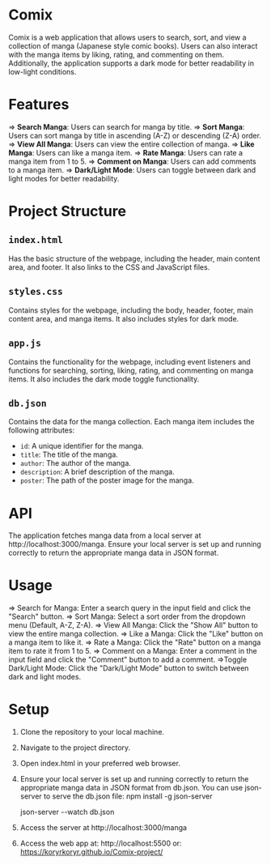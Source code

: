 # Comix

Comix is a web application that allows users to search, sort, and view a collection of manga (Japanese style comic books). Users can also interact with the manga items by liking, rating, and commenting on them. Additionally, the application supports a dark mode for better readability in low-light conditions.

# Features

=> **Search Manga**: Users can search for manga by title.
=> **Sort Manga**: Users can sort manga by title in ascending (A-Z) or descending (Z-A) order.
=> **View All Manga**: Users can view the entire collection of manga.
=> **Like Manga**: Users can like a manga item.
=> **Rate Manga**: Users can rate a manga item from 1 to 5.
=> **Comment on Manga**: Users can add comments to a manga item.
=> **Dark/Light Mode**: Users can toggle between dark and light modes for better readability.

# Project Structure

## `index.html`

Has the basic structure of the webpage, including the header, main content area, and footer. It also links to the CSS and JavaScript files.

## `styles.css`

Contains styles for the webpage, including the body, header, footer, main content area, and manga items. It also includes styles for dark mode.

## `app.js`

Contains the functionality for the webpage, including event listeners and functions for searching, sorting, liking, rating, and commenting on manga items. It also includes the dark mode toggle functionality.

## `db.json`

Contains the data for the manga collection. Each manga item includes the following attributes:

- `id`: A unique identifier for the manga.
- `title`: The title of the manga.
- `author`: The author of the manga.
- `description`: A brief description of the manga.
- `poster`: The path of the poster image for the manga.

# API

The application fetches manga data from a local server at http://localhost:3000/manga. Ensure your local server is set up and running correctly to return the appropriate manga data in JSON format.

# Usage

=> Search for Manga: Enter a search query in the input field and click the "Search" button.
=> Sort Manga: Select a sort order from the dropdown menu (Default, A-Z, Z-A).
=> View All Manga: Click the "Show All" button to view the entire manga collection.
=> Like a Manga: Click the "Like" button on a manga item to like it.
=> Rate a Manga: Click the "Rate" button on a manga item to rate it from 1 to 5.
=> Comment on a Manga: Enter a comment in the input field and click the "Comment" button to add a comment.
=>Toggle Dark/Light Mode: Click the "Dark/Light Mode" button to switch between dark and light modes.

# Setup

1.  Clone the repository to your local machine.

2.  Navigate to the project directory.

3.  Open index.html in your preferred web browser.

4.  Ensure your local server is set up and running correctly to return the appropriate manga data in JSON format from db.json. You can use json-server to serve the db.json file:
    npm install -g json-server

    json-server --watch db.json

5.  Access the server at http://localhost:3000/manga
6.  Access the web app at: http://localhost:5500 or: https://koryrkoryr.github.io/Comix-project/
